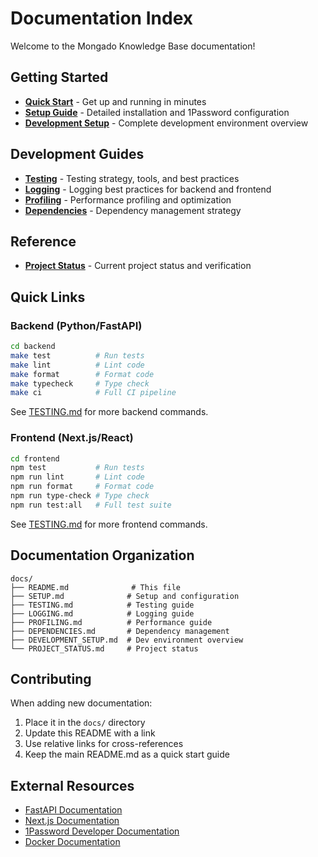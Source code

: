# Documentation Index

Welcome to the Mongado Knowledge Base documentation!

## Getting Started

- **[Quick Start](../README.md)** - Get up and running in minutes
- **[Setup Guide](SETUP.md)** - Detailed installation and 1Password configuration
- **[Development Setup](DEVELOPMENT_SETUP.md)** - Complete development environment overview

## Development Guides

- **[Testing](TESTING.md)** - Testing strategy, tools, and best practices
- **[Logging](LOGGING.md)** - Logging best practices for backend and frontend
- **[Profiling](PROFILING.md)** - Performance profiling and optimization
- **[Dependencies](DEPENDENCIES.md)** - Dependency management strategy

## Reference

- **[Project Status](PROJECT_STATUS.md)** - Current project status and verification

## Quick Links

### Backend (Python/FastAPI)

```bash
cd backend
make test          # Run tests
make lint          # Lint code
make format        # Format code
make typecheck     # Type check
make ci            # Full CI pipeline
```

See [TESTING.md](TESTING.md) for more backend commands.

### Frontend (Next.js/React)

```bash
cd frontend
npm test           # Run tests
npm run lint       # Lint code
npm run format     # Format code
npm run type-check # Type check
npm run test:all   # Full test suite
```

See [TESTING.md](TESTING.md) for more frontend commands.

## Documentation Organization

```
docs/
├── README.md              # This file
├── SETUP.md              # Setup and configuration
├── TESTING.md            # Testing guide
├── LOGGING.md            # Logging guide
├── PROFILING.md          # Performance guide
├── DEPENDENCIES.md       # Dependency management
├── DEVELOPMENT_SETUP.md  # Dev environment overview
└── PROJECT_STATUS.md     # Project status
```

## Contributing

When adding new documentation:

1. Place it in the `docs/` directory
2. Update this README with a link
3. Use relative links for cross-references
4. Keep the main README.md as a quick start guide

## External Resources

- [FastAPI Documentation](https://fastapi.tiangolo.com/)
- [Next.js Documentation](https://nextjs.org/docs)
- [1Password Developer Documentation](https://developer.1password.com/)
- [Docker Documentation](https://docs.docker.com/)

